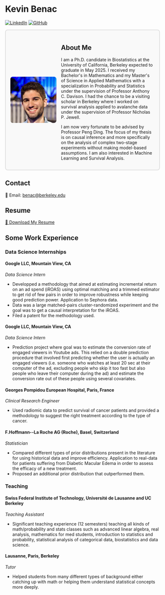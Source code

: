 # Kevin Benac

[![LinkedIn](https://img.shields.io/badge/-LinkedIn-blue?style=flat-square&logo=LinkedIn&logoColor=white)](https://www.linkedin.com/in/Kevin-Benac-553a3a10/) 
[![GitHub](https://img.shields.io/badge/-GitHub-black?style=flat-square&logo=github&logoColor=white)](https://github.com/kevinbenac)

<div style="display: flex; align-items: center; border: 2px solid #ddd; padding: 15px; border-radius: 8px; background-color: #f9f9f9;">
  
  <!-- Profile Picture -->
  <img src="IMG_2653.jpg" alt="Kevin Benac" style="width: 150px; height: auto; border-radius: 8px; margin-right: 15px;">
  
  <!-- About Me Text -->
  <div>
    <h2>About Me</h2>
    <p>
      I am a Ph.D. candidate in Biostatistics at the University of California, Berkeley expected to graduate in May 2025. I received my Bachelor's in Mathematics and my Master's of Science in Applied Mathematics with a specialization in Probability and Statistics under the supervision of Professor Anthony C. Davison. I had the chance to be a visiting scholar in Berkeley where I worked on survival analysis applied to avalanche data under the supervision of Professor Nicholas P. Jewell.
    </p>
    <p>
      I am now very fortunate to be advised by Professor Peng Ding. The focus of my thesis is on causal inference and more specifically on the analysis of complex two-stage experiments without making model-based assumptions. I am also interested in Machine Learning and Survival Analysis.
    </p>
  </div>

</div>

## Contact

📧 Email: [benac@berkeley.edu](mailto:benac@berkeley.edu)

## Resume

<a href="CV_KB.pdf" target="_blank">📄 Download My Resume</a>


## Some Work Experience

### Data Science Internships

#### Google LLC, Mountain View, CA
*Data Science Intern* 
- Developped a methodology that aimed at estimating incremental return on an ad spend (iROAS) using optimal matching and a trimmed estimator to get rid of few pairs in order to improve robustness while keeping good prediction power. Application to Sephora data.
- Data was a large matched-pairs cluster-randomized experiment and the goal was to get a causal interpretation for the iROAS.
- Filed a patent for the methodology used.

#### Google LLC, Mountain View, CA
*Data Science Intern* 
- Prediction project where goal was to estimate the conversion rate of engaged viewers in Youtube ads. This relied on a double prediction procedure that involved first predicting whether the user is actually an engaged viewers (i.e. someone who watches at least 20 sec at their computer of the ad, excluding people who skip it too fast but also people who leave their computer during the ad) and estimate the conversion rate out of these people using several covariates.

#### Georges Pompidou European Hospital, Paris, France
*Clinical Research Engineer*
- Used radiomic data to predict survival of cancer patients and provided a methodology to suggest the right treatment according to the type of cancer.

#### F.Hoffmann--La Roche AG (Roche), Basel, Switzerland
*Statistician*
- Compared different types of prior distributions present in the literature for using historical data and improve efficiency. Application to real-data for patients suffering from Diabetic Macular Edema in order to assess the efficacy of a new treatment.
- Proposed an additional prior distribution that outperformed them.

### Teaching

#### Swiss Federal Institute of Technology, Université de Lausanne and UC Berkeley
*Teaching Assistant*
- Significant teaching experience (12 semesters) teaching all kinds of math/probability and stats classes such as advanced linear algebra, real analysis, mathematics for med students, introduction to statistics and probability, statistical analysis of categorical data, biostatistics and data science.

#### Lausanne, Paris, Berkeley
*Tutor*
- Helped students from many different types of background either catching up with math or helping them understand statistical concepts more deeply.
